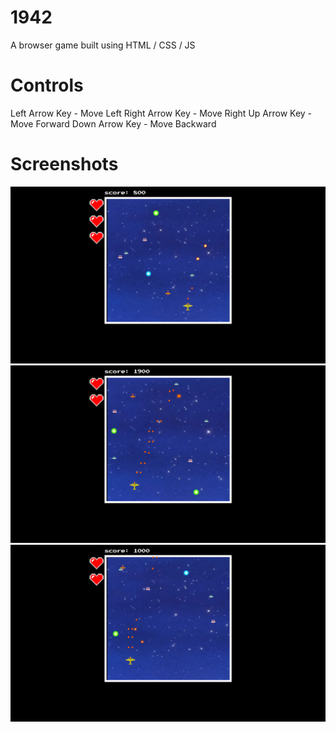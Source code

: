 # 1942
A browser game built using HTML / CSS / JS

# Controls
Left Arrow Key - Move Left
Right Arrow Key - Move Right
Up Arrow Key - Move Forward
Down Arrow Key - Move Backward

# Screenshots
<img src="screenshot/screenshot1.png" alt="screenshot1">
<img src="screenshot/screenshot2.png" alt="screenshot2">
<img src="screenshot/screenshot3.png" alt="screenshot3">

